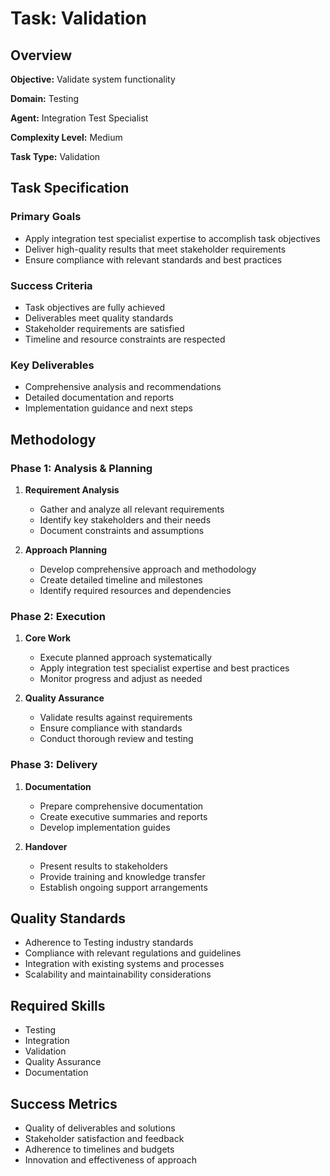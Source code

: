 # Task: Validation

## Overview

**Objective:** Validate system functionality

**Domain:** Testing

**Agent:** Integration Test Specialist

**Complexity Level:** Medium

**Task Type:** Validation

## Task Specification

### Primary Goals
- Apply integration test specialist expertise to accomplish task objectives
- Deliver high-quality results that meet stakeholder requirements
- Ensure compliance with relevant standards and best practices

### Success Criteria
- Task objectives are fully achieved
- Deliverables meet quality standards
- Stakeholder requirements are satisfied
- Timeline and resource constraints are respected

### Key Deliverables
- Comprehensive analysis and recommendations
- Detailed documentation and reports
- Implementation guidance and next steps

## Methodology

### Phase 1: Analysis & Planning
1. **Requirement Analysis**
   - Gather and analyze all relevant requirements
   - Identify key stakeholders and their needs
   - Document constraints and assumptions

2. **Approach Planning**
   - Develop comprehensive approach and methodology
   - Create detailed timeline and milestones
   - Identify required resources and dependencies

### Phase 2: Execution
1. **Core Work**
   - Execute planned approach systematically
   - Apply integration test specialist expertise and best practices
   - Monitor progress and adjust as needed

2. **Quality Assurance**
   - Validate results against requirements
   - Ensure compliance with standards
   - Conduct thorough review and testing

### Phase 3: Delivery
1. **Documentation**
   - Prepare comprehensive documentation
   - Create executive summaries and reports
   - Develop implementation guides

2. **Handover**
   - Present results to stakeholders
   - Provide training and knowledge transfer
   - Establish ongoing support arrangements

## Quality Standards

- Adherence to Testing industry standards
- Compliance with relevant regulations and guidelines
- Integration with existing systems and processes
- Scalability and maintainability considerations

## Required Skills

- Testing
- Integration
- Validation
- Quality Assurance
- Documentation

## Success Metrics

- Quality of deliverables and solutions
- Stakeholder satisfaction and feedback
- Adherence to timelines and budgets
- Innovation and effectiveness of approach
